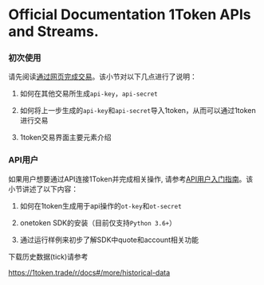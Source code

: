 
# Official Documentation 1Token APIs and Streams.

### 初次使用

请先阅读[通过网页完成交易](https://1token.trade/r/docs#/getting-started/website-user)。该小节对以下几点进行了说明：

1. 如何在其他交易所生成`api-key`，`api-secret`

2. 如何将上一步生成的`api-key`和`api-secret`导入1token，从而可以通过1token进行交易

3. 1token交易界面主要元素介绍


### API用户

如果用户想要通过API连接1Token并完成相关操作, 请参考[API用户入门指南](https://1token.trade/r/docs#/getting-started/api-user)。该小节讲述了以下内容：

1. 如何在1token生成用于api操作的`ot-key`和`ot-secret`

2. onetoken SDK的安装（目前仅支持`Python 3.6+`）

3. 通过运行样例来初步了解SDK中quote和account相关功能

下载历史数据(tick)请参考

https://1token.trade/r/docs#/more/historical-data